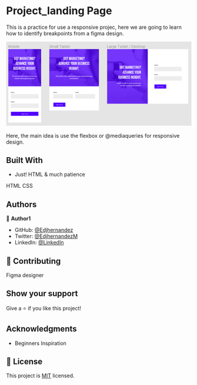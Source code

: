 <h1>Project_landing Page</h1>
This is a practice for use a responsive projec, here we are going to learn how to identify breakpoints from a figma design.

![screenshot](./images/Readmeimage.png)

Here, the main idea is use the flexbox or @mediaqueries for responsive design.

## Built With

- Just! HTML & much patience

HTML
CSS

## Authors

👤 **Author1**

- GitHub: [@Edjhernandez](https://github.com/Edjhernandez)
- Twitter: [@EdjhernandezM](https://twitter.com/EdjhernandezM)
- LinkedIn: [@LinkedIn](https://linkedin.com/in/eduardo-jose-hernandez-marin-53b27358/)

## 🤝 Contributing

Figma designer

## Show your support

Give a ⭐️ if you like this project!

## Acknowledgments

- Beginners Inspiration

## 📝 License

This project is [MIT](./MIT.md) licensed.